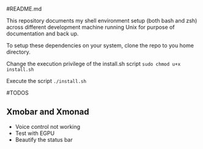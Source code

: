 #README.md

This repository documents my shell environment setup (both bash and zsh) across different development machine running Unix for purpose of documentation and back up.

To setup these dependencies on your system, clone the repo to you home directory.

Change the execution privilege of the install.sh script
`sudo chmod u+x install.sh`

Execute the script
`./install.sh`

#TODOS

## Xmobar and Xmonad
- Voice control not working
- Test with EGPU
- Beautify the status bar
